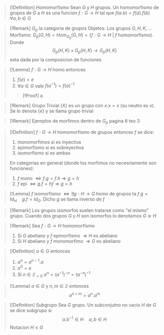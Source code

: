 >[!Definition] Homomorfismo
>Sean $G$ y $H$ grupos. Un homomorfismo de grupos de $G$ a $H$ es una funcion $f:G\rightarrow H$ tal que $f(a.b)=f(a).f(b) \quad \forall a,b\in G$

>[!Remark] $G_{p}$ la categoria de grupos
>Objetos: Los grupos $G,H,K,\ldots$
>Morfismo: $G_{p}(G,H)=Hom_{G_{p}}(G,H) = \{ f:G\rightarrow H  \ | \ f \text{ homomorfismo} \}$. Donde 
>$$G_{p}(H,K)\times G_{p}(H,K)\rightarrow G_{p}(H,K)$$ 
>esta dada por la composicion de funciones

>[!Lemma]
>$f : G\rightarrow H$ homo entonces
>1. $f(e)=e$
>2. $\forall a\in G$ vale $f(a^{-1})=f(a)^{-1}$
>>[!Proof]
>>a

>[!Remark] Grupo Trivial
>$\{ X \}$ es un grupo con $x.x=x$ (su neutro es $x$). Se lo denota $\{ e \}$ y se llama grupo trivial

>[!Remark] Ejemplos de morfimos dentro de $G_{p}$
>pagina 6 teo 3

>[!Definition]
>$f : G\rightarrow H$ homomorfismo de grupos entonces $f$ se dice:
>1. monomorfimos si es inyectiva
>2. epimorfismo si es sobreyectiva
>3. isomorfismo si es ambas
>
>En categorias en general (donde los morfimos no necesriamente son funciones):
>1. $f$ mono $\iff f.g=f.h \Rightarrow g=h$
>2. $f$ epi $\iff g.f=hf \Rightarrow g=h$

>[!Lemma]
>$f$ isomorfismo $\iff \exists g : H\rightarrow G$ homo de grupos ta $f.g=Id_{H} \quad g.f=Id_{G}$. Dicho $g$ se llama inverso de $f$

>[!Remark]
>Los grupos isomorfos suelen tratarse como "el mismo" grupo. Cuando dos grupos $G$ y $H$ son isomorfos lo denotamos $G\cong H$

>[!Remark]
>Sea $f : G\rightarrow H$ homomorfismo
>1. Si $G$ abeliano y $f$ epimorfismo $\Rightarrow H$ es abeliano
>2. Si $H$ abeliano y $f$ monomorfimo $\Rightarrow G$ es abeliano

>[!Definition]
>$a\in G$ entonces 
>1. $a^{n}=a^{n-1}.a$
>2. $a^{0}=e$
>3. Si $n\in \mathbb{Z}_{< 0}$ $a^{n}=(a^{-1})^{-n}=(a^{-n})^{-1}$

>[!Lemma]
>$a\in G$ y $n,m\in \mathbb{Z}$ entonces 
>$$a^{n+m} =a^{n} .a^{m} $$

>[!Definition] Subgrupo
>Sea $G$ grupo. Un subconjutno no vacio $H$ de $G$ se dice subgrupo si 
>$$a.b^{-1}\in H\quad a,b\in H $$
>Notacion $H \leqslant G$
